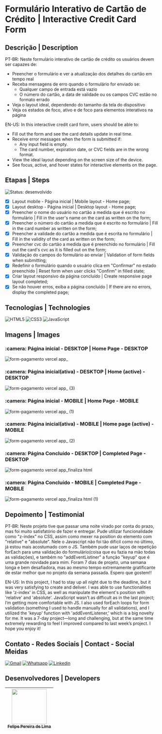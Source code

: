 # Formulário Interativo de Cartão de Crédito | Interactive Credit Card Form

## Descrição | Description

PT-BR: Neste formulário interativo de cartão de crédito os usuários devem ser capazes de: 

 - Preencher o formulário e ver a atualização dos detalhes do cartão em tempo real
 - Receba mensagens de erro quando o formulário for enviado se:
   - Qualquer campo de entrada está vazio
   - O número do cartão, a data de validade ou os campos CVC estão no formato errado
 - Veja o layout ideal, dependendo do tamanho da tela do dispositivo
 - Veja os estados de foco, ativo e de foco para elementos interativos na página

EN-US: In this interactive credit card form, users should be able to:

 - Fill out the form and see the card details update in real time.
 - Receive error messages when the form is submitted if:
   - Any input field is empty.
   - The card number, expiration date, or CVC fields are in the wrong format.
 - View the ideal layout depending on the screen size of the device.
 - See focus, active, and hover states for interactive elements on the page.

## Etapas | Steps

 ![Status: desenvolvido](https://img.shields.io/badge/STATUS-Desenvolvido-success)

 - [x] Layout mobile - Página inicial | Mobile layout - Home page;
 - [x] Layout desktop - Página inicial | Desktop layout - Home page;
 - [x] Preencher o nome do usuário no cartão a medida que é escrito no formulário | Fill in the user's name on the card as written on the form;
 - [x] Preencher o número do cartão a medida que é escrito no formulário | Fill in the card number as written on the form;
 - [x] Preencher a validade do cartão a medida que é escrita no formulário | Fill in the validity of the card as written on the form;
 - [x] Preencher cvc do cartão a medida que é preenchido no formulário | Fill out the card's cvc as it is filled out on the form;
 - [x] Validação do campos do formulário ao enviar | Validation of form fields when submitting;
 - [x] Redefinir o formulário quando o usuário clica em "Confirmar" no estado preenchido | Reset form when user clicks "Confirm" in filled state;
 - [x] Criar layout responsivo da página concluído | Create responsive page layout completed;
 - [x] Se não houver erros, exiba a página concluído | If there are no errors, display the completed page;

## Tecnologias | Technologies

 ![HTML5](https://img.shields.io/badge/html5-%23E34F26.svg?style=for-the-badge&logo=html5&logoColor=white) ![CSS3](https://img.shields.io/badge/css3-%231572B6.svg?style=for-the-badge&logo=css3&logoColor=white) ![JavaScript](https://img.shields.io/badge/JavaScript-F7DF1E?style=for-the-badge&logo=javascript&logoColor=black) 

## Imagens | Images

<h3> :camera: Página inicial - DESKTOP | Home Page - DESKTOP</h3>

![form-pagamento vercel app_](https://user-images.githubusercontent.com/102830741/204101172-655d8951-a426-4c51-b2c2-db8bacc29416.png#vitrinedev)

<h3> :camera: Página inicial(ativa) - DESKTOP | Home (active) - DESKTOP</h3>

![form-pagamento vercel app_ (3)](https://user-images.githubusercontent.com/102830741/204101197-048f66ee-4669-4fb4-9e14-d1a0cab34b7c.png)

<h3> :camera: Página inicial - MOBILE | Home Page - MOBILE</h3>

![form-pagamento vercel app_ (1)](https://user-images.githubusercontent.com/102830741/204101221-7a35270a-2e12-448d-a9de-77e0c124711b.png)

<h3> :camera: Página inicial(ativa) - MOBILE | Home page (active) - MOBILE</h3>

![form-pagamento vercel app_ (2)](https://user-images.githubusercontent.com/102830741/204101253-9a6bb6d1-504f-4a4b-b666-c8abc8158b11.png)

<h3> :camera: Página Concluído - DESKTOP | Completed Page - DESKTOP</h3>

![form-pagamento vercel app_finaliza html](https://user-images.githubusercontent.com/102830741/204101281-cd642fba-0958-4c18-b4ad-e9b3b2ebdfb0.png)

<h3> :camera: Página Concluído - MOBILE | Completed Page - MOBILE</h3>

![form-pagamento vercel app_finaliza html (1)](https://user-images.githubusercontent.com/102830741/204101293-d19229ac-3b61-4ed9-9d1a-e41db32cfc25.png)

## Depoimento | Testimonial

PT-BR: Neste projeto tive que passar uma noite virado por conta do prazo, mas foi muito satisfatório de fazer e entregar. Pude utilizar funcionalidade como "z-index" no CSS, assim como mexer na position do elemento com "relative" e "absolute". Nele o Javascript não foi tão difícil como no último, já estou mais acostumado com o JS. Também pude usar laços de repetição forEach para uma validação do formulário(coisa que eu fazia na mão todas as validações), e também no "addEventListiner" a função "keyup" que é uma grande novidade para mim. Foram 7 dias de projeto, uma semana longa e bem desafiadora, mas ao mesmo tempo extremamente gratificante de estar melhor que no projeto da semana passada. Espero que gostem!!

EN-US: In this project, I had to stay up all night due to the deadline, but it was very satisfying to create and deliver. I was able to use functionalities like 'z-index' in CSS, as well as manipulate the element's position with 'relative' and 'absolute'. JavaScript wasn't as difficult as in the last project; I’m getting more comfortable with JS. I also used forEach loops for form validation (something I used to handle manually for all validations), and I utilized the 'keyup' function with 'addEventListener,' which is a big novelty for me. It was a 7-day project—long and challenging, but at the same time extremely rewarding to feel I improved compared to last week’s project. I hope you enjoy it!

## Contato - Redes Sociais | Contact - Social Meidas 

<a href="mailto:felipe.lima0160@gmail.com">![Gmail](https://img.shields.io/badge/Gmail-D14836?style=for-the-badge&logo=gmail&logoColor=white)</a>  <a href="https://wa.me/5521979926096">![Whatsapp](https://img.shields.io/badge/WhatsApp-25D366?style=for-the-badge&logo=whatsapp&logoColor=white)</a>  <a href="https://www.linkedin.com/in/felipe-lima01/">![Linkedin](https://img.shields.io/badge/LinkedIn-0077B5?style=for-the-badge&logo=linkedin&logoColor=white)</a> 

## Desenvolvedores | Developers

 | [<img src="https://avatars.githubusercontent.com/u/102830741?s=400&u=eb0ed821d5deeaaac9a910f737ce38ddfda2f3a9&v=4" width=115><br><sub>Felipe Pereira de Lima</sub>](https://github.com/LipePLima) 
 | :---: |

